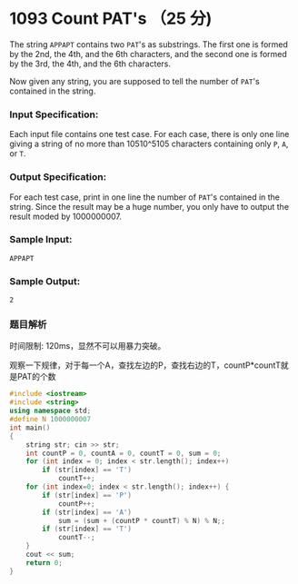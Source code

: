# 1093 Count PAT's （25 分)

The string `APPAPT` contains two `PAT`'s as substrings. The first one is formed by the 2nd, the 4th, and the 6th characters, and the second one is formed by the 3rd, the 4th, and the 6th characters.

Now given any string, you are supposed to tell the number of `PAT`'s contained in the string.

### Input Specification:

Each input file contains one test case. For each case, there is only one line giving a string of no more than 10510^510​5​​ characters containing only `P`, `A`, or `T`.

### Output Specification:

For each test case, print in one line the number of `PAT`'s contained in the string. Since the result may be a huge number, you only have to output the result moded by 1000000007.

### Sample Input:

    APPAPT
    

### Sample Output:

    2

### 题目解析

时间限制: 120ms，显然不可以用暴力突破。

观察一下规律，对于每一个A，查找左边的P，查找右边的T，countP*countT就是PAT的个数

```C++
#include <iostream>
#include <string>
using namespace std;
#define N 1000000007
int main()
{
	string str; cin >> str;
	int countP = 0, countA = 0, countT = 0, sum = 0;
	for (int index = 0; index < str.length(); index++)
		if (str[index] == 'T')
			countT++;
	for (int index=0; index < str.length(); index++) {
		if (str[index] == 'P')
			countP++;
		if (str[index] == 'A')
			sum = (sum + (countP * countT) % N) % N;;
		if (str[index] == 'T')
			countT--;
	}
	cout << sum;
	return 0;
}
```